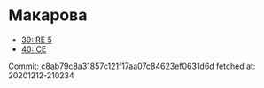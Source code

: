 # Макарова
- [39: RE 5](39.md)
- [40: CE](40.md)

Commit: c8ab79c8a31857c121f17aa07c84623ef0631d6d
 fetched at: 20201212-210234
